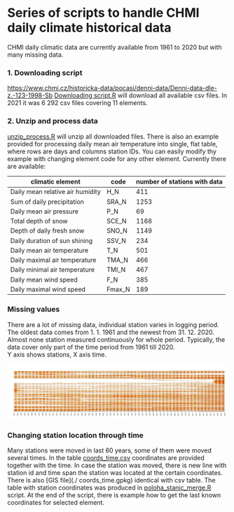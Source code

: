 # Series of scripts to handle CHMI daily climate historical data
  
CHMI daily climatic data are currently available from 1961 to 2020 but with many missing data.
  
### 1. Downloading script
https://www.chmi.cz/historicka-data/pocasi/denni-data/Denni-data-dle-z.-123-1998-Sb
[Downloading script.R](./downloading_script.R) will download all available csv files. In 2021 it was 6 292 csv files covering 11 elements. 

### 2. Unzip and process data
[unzip_process.R](./unzip_process.R) will unzip all downloaded files. There is also an example provided for processing daily mean air temperature into single, flat table, where rows are days and columns station IDs. You can easily modify thy example with changing element code for any other element. Currently there are available:

| climatic element                 |code  | number of stations with data |
|----------------------------------|------|------------------------------|
| Daily mean relative air humidity |H_N   | 411                          |
| Sum of daily precipitation       |SRA_N | 1253                         |
| Daily mean air pressure          |P_N   | 69                           |
| Total depth of snow              |SCE_N | 1168                         |
| Depth of daily fresh snow        |SNO_N | 1149                         |
| Daily duration of sun shining    |SSV_N | 234                          |
| Daily mean air temperature       |T_N   | 501                          |
| Daily maximal air temperature    |TMA_N | 466                          |
| Daily minimal air temperature    |TMI_N | 467                          |
| Daily mean  wind speed           |F_N   | 385                          |
| Daily maximal wind speed         |Fmax_N| 189                          |


### Missing values
There are a lot of missing data, individual station varies in logging period. The oldest data comes from 1. 1. 1961 and the newest from 31. 12. 2020. Almost none station measured continuously for whole period. Typically, the data cover only part of the time period from 1961 till 2020.    
Y axis shows stations, X axis time.

![image of missing data](airTmean.jpg)


### Changing station location through time
Many stations were moved in last 60 years, some of them were moved several times. In the table [coords_time.csv](./coords_time.csv) coordinates are provided together with the time. In case the station was moved, there is new line with station id and time span the station was located at the certain coordinates. There is also [GIS file](./ coords_time.gpkg)  identical with csv table. The table with station coordinates was produced in [poloha_stanic_merge.R](./poloha_stanic_merge.R) script. At the end of the script, there is example how to get the last known coordinates for selected element.   

